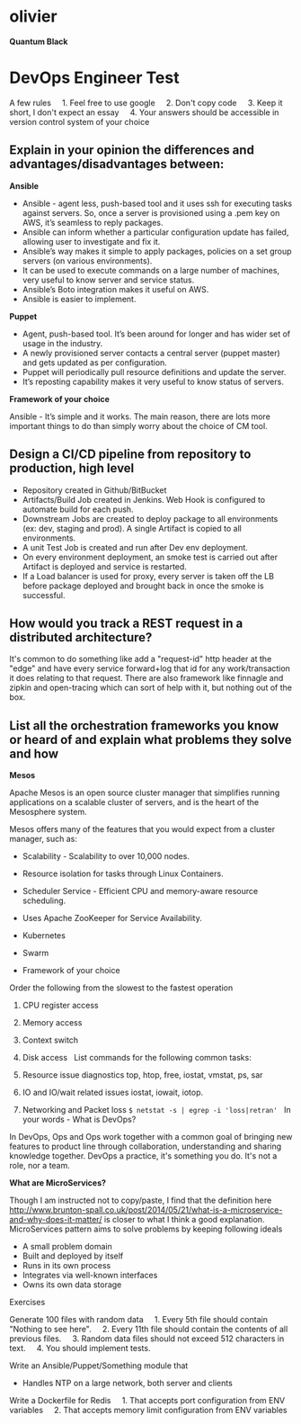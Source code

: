 # olivier

**Quantum Black**

# DevOps Engineer Test

A few rules
    1. Feel free to use google
    2. Don't copy code
    3. Keep it short, I don't expect an essay
    4. Your answers should be accessible in version control system of your choice

## Explain in your opinion the differences and advantages/disadvantages between:

**Ansible**

* Ansible - agent less, push-based tool and it uses ssh for executing tasks against servers.  So, once a server is provisioned using a .pem key on AWS, it’s  seamless to reply packages.  
* Ansible can inform whether a particular configuration update has failed, allowing user to investigate and fix it.  
* Ansible’s way makes it simple to apply packages, policies on a set group servers (on various environments).
* It can be used to execute commands on a large number of machines, very useful to know server and service status.
* Ansible’s Boto integration makes it useful on AWS.
* Ansible is easier to implement.

**Puppet**
* Agent, push-based tool.  It’s been around for longer and has wider set of usage in the industry.
* A newly provisioned server contacts a central server  (puppet master) and gets updated as per configuration.  
* Puppet will periodically pull resource definitions and update the server.
* It’s reposting capability makes it very useful to know status of servers.

**Framework of your choice**

Ansible - It’s simple and it works. The main reason, there are lots more important things to do than simply worry about the choice of CM tool.

## Design a CI/CD pipeline from repository to production, high level

* Repository created in Github/BitBucket
* Artifacts/Build Job created in Jenkins. Web Hook is configured to automate build for each push.
* Downstream Jobs are created to deploy package to all environments (ex: dev, staging and prod). A single Artifact is copied to all environments.
* A unit Test Job is created and run after Dev env deployment.
* On every environment deployment, an smoke test is carried out after Artifact is deployed and service is restarted.
* If a Load balancer is used for proxy, every server is taken off the LB before package deployed and brought back in once the smoke is successful.

## How would you track a REST request in a distributed architecture?

It's common to do something like add a "request-id" http header at the "edge" and have every service forward+log that id for any work/transaction it does relating to that request.
There are also framework like finnagle and zipkin and open-tracing which can sort of help with it, but nothing out of the box.

## List all the orchestration frameworks you know or heard of and explain what problems they solve and how

**Mesos**

Apache Mesos is an open source cluster manager that simplifies running applications on a scalable cluster of servers, and is the heart of the Mesosphere system.

Mesos offers many of the features that you would expect from a cluster manager, such as:

* Scalability - Scalability to over 10,000 nodes.
* Resource isolation for tasks through Linux Containers.
* Scheduler Service - Efficient CPU and memory-aware resource scheduling.
* Uses Apache ZooKeeper for Service Availability.

* Kubernetes

* Swarm
* Framework of your choice

Order the following from the slowest to the fastest operation

1. CPU register access
2. Memory access
3. Context switch
4. Disk access
 
List commands for the following common tasks:

1. Resource issue diagnostics
top, htop, free, iostat, vmstat, ps, sar

2. IO and IO/wait related issues
iostat, iowait, iotop.

3. Networking and Packet loss
`$ netstat -s | egrep -i 'loss|retran'`
 
In your words - What is DevOps?

In DevOps, Ops and Ops work together with a common goal of bringing new features to product line through collaboration, understanding and sharing knowledge together. DevOps a practice, it's something you do. It's not a role, nor a team.  

**What are MicroServices?**

Though I am instructed not to copy/paste, I find that the definition here http://www.brunton-spall.co.uk/post/2014/05/21/what-is-a-microservice-and-why-does-it-matter/ is closer to what I think a good explanation. MicroServices pattern aims to solve problems by keeping following ideals

* A small problem domain
* Built and deployed by itself
* Runs in its own process
* Integrates via well-known interfaces
* Owns its own data storage

Exercises

Generate 100 files with random data
    1. Every 5th file should contain "Nothing to see here".
    2. Every 11th file should contain the contents of all previous files.
    3. Random data files should not exceed 512 characters in text.
    4. You should implement tests.

Write an Ansible/Puppet/Something module that
* Handles NTP on a large network, both server and clients

Write a Dockerfile for Redis
    1. That accepts port configuration from ENV variables
    2. That accepts memory limit configuration from ENV variables

